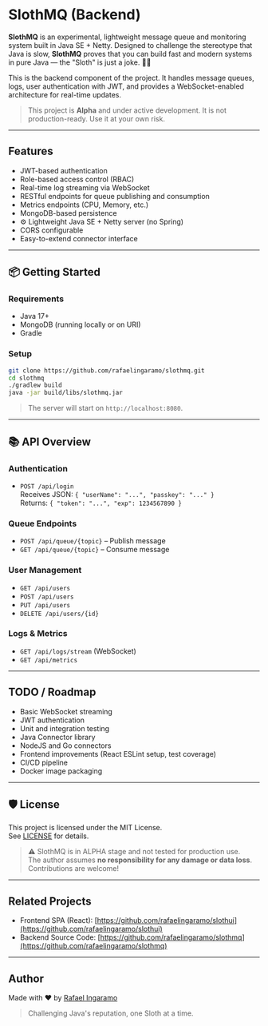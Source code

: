 #  SlothMQ (Backend)

**SlothMQ** is an experimental, lightweight message queue and monitoring system built in Java SE + Netty. Designed to challenge the stereotype that Java is slow, **SlothMQ** proves that you can build fast and modern systems in pure Java — the "Sloth" is just a joke. 🐌💨

This is the backend component of the project. It handles message queues, logs, user authentication with JWT, and provides a WebSocket-enabled architecture for real-time updates.

> This project is **Alpha** and under active development. It is not production-ready. Use it at your own risk.

---

##  Features

-  JWT-based authentication
-  Role-based access control (RBAC)
-  Real-time log streaming via WebSocket
-  RESTful endpoints for queue publishing and consumption
-  Metrics endpoints (CPU, Memory, etc.)
-  MongoDB-based persistence
- ⚙ Lightweight Java SE + Netty server (no Spring)
-  CORS configurable
-  Easy-to-extend connector interface

---

## 📦 Getting Started

### Requirements

- Java 17+
- MongoDB (running locally or on URI)
- Gradle

### Setup

```bash
git clone https://github.com/rafaelingaramo/slothmq.git
cd slothmq
./gradlew build
java -jar build/libs/slothmq.jar
```

> The server will start on `http://localhost:8080`.

---

## 📚 API Overview

### Authentication

- `POST /api/login`  
  Receives JSON: `{ "userName": "...", "passkey": "..." }`  
  Returns: `{ "token": "...", "exp": 1234567890 }`

### Queue Endpoints

- `POST /api/queue/{topic}` – Publish message
- `GET /api/queue/{topic}` – Consume message

### User Management

- `GET /api/users`
- `POST /api/users`
- `PUT /api/users`
- `DELETE /api/users/{id}`

### Logs & Metrics

- `GET /api/logs/stream` (WebSocket)
- `GET /api/metrics`

---

##  TODO / Roadmap

-  Basic WebSocket streaming
-  JWT authentication
-  Unit and integration testing
-  Java Connector library
-  NodeJS and Go connectors
-  Frontend improvements (React ESLint setup, test coverage)
-  CI/CD pipeline
-  Docker image packaging

---

## 🛡 License

This project is licensed under the MIT License.  
See [LICENSE](./LICENSE) for details.

> ⚠️ SlothMQ is in ALPHA stage and not tested for production use.  
> The author assumes **no responsibility for any damage or data loss**.  
> Contributions are welcome!

---

##  Related Projects

-  Frontend SPA (React): [https://github.com/rafaelingaramo/slothui](https://github.com/rafaelingaramo/slothui)
-  Backend Source Code: [https://github.com/rafaelingaramo/slothmq](https://github.com/rafaelingaramo/slothmq)

---

##  Author

Made with ❤️ by [Rafael Ingaramo](https://www.linkedin.com/in/rafaelingaramo/)

> Challenging Java's reputation, one Sloth at a time.
